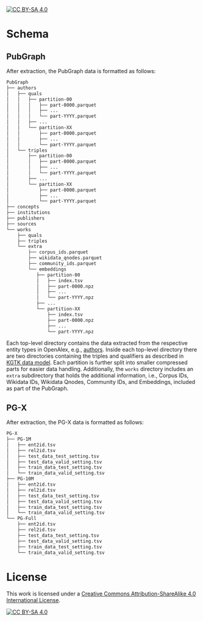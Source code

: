 [![CC BY-SA 4.0][cc-by-sa-shield]][cc-by-sa]

# Schema

## PubGraph

After extraction, the PubGraph data is formatted as follows:

```bash
PubGraph
├── authors
│   ├── quals
│   │   ├── partition-00
│   │   │   ├── part-0000.parquet
│   │   │   ├── ...
│   │   │   └── part-YYYY.parquet
│   │   ├── ...
│   │   └── partition-XX
│   │       ├── part-0000.parquet
│   │       ├── ...
│   │       └── part-YYYY.parquet
│   └── triples
│       ├── partition-00
│       │   ├── part-0000.parquet
│       │   ├── ...
│       │   └── part-YYYY.parquet
│       ├── ...
│       └── partition-XX
│           ├── part-0000.parquet
│           ├── ...
│           └── part-YYYY.parquet
├── concepts
├── institutions
├── publishers
├── sources
└── works
    ├── quals
    ├── triples
    └── extra
        ├── corpus_ids.parquet
        ├── wikidata_qnodes.parquet
        ├── community_ids.parquet
        └── embeddings
           ├── partition-00
           │   ├── index.tsv
           │   ├── part-0000.npz
           │   ├── ...
           │   └── part-YYYY.npz
           ├── ...
           └── partition-XX
               ├── index.tsv
               ├── part-0000.npz
               ├── ...
               └── part-YYYY.npz
```

Each top-level directory contains the data extracted from the respective entity types in OpenAlex, e.g., [authors](https://docs.openalex.org/api-entities/authors/author-object).
Inside each top-level directory there are two directories containing the triples and qualifiers as described in [KGTK data model](https://kgtk.readthedocs.io/en/latest/data_model/).
Each partition is further split into smaller compressed parts for easier data handling.
Additionally, the `works` directory includes an `extra` subdirectory that holds the additional information, i.e., Corpus IDs, Wikidata IDs, Wikidata Qnodes, Community IDs, and Embeddings, included as part of the PubGraph.

## PG-X

After extraction, the PG-X data is formatted as follows:

```bash
PG-X
├── PG-1M
│   ├── ent2id.tsv
│   ├── rel2id.tsv
│   ├── test_data_test_setting.tsv
│   ├── test_data_valid_setting.tsv
│   ├── train_data_test_setting.tsv
│   └── train_data_valid_setting.tsv
├── PG-10M
│   ├── ent2id.tsv
│   ├── rel2id.tsv
│   ├── test_data_test_setting.tsv
│   ├── test_data_valid_setting.tsv
│   ├── train_data_test_setting.tsv
│   └── train_data_valid_setting.tsv
└── PG-Full
    ├── ent2id.tsv
    ├── rel2id.tsv
    ├── test_data_test_setting.tsv
    ├── test_data_valid_setting.tsv
    ├── train_data_test_setting.tsv
    └── train_data_valid_setting.tsv
```

# License
This work is licensed under a [Creative Commons Attribution-ShareAlike 4.0 International License][cc-by-sa].

[![CC BY-SA 4.0][cc-by-sa-image]][cc-by-sa]

[cc-by-sa]: http://creativecommons.org/licenses/by-sa/4.0/
[cc-by-sa-image]: https://licensebuttons.net/l/by-sa/4.0/88x31.png
[cc-by-sa-shield]: https://img.shields.io/badge/License-CC%20BY--SA%204.0-lightgrey.svg
